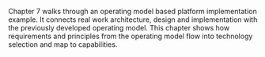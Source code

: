 Chapter 7 walks through an operating model based platform implementation example. It connects real work architecture, design and implementation with the previously developed operating model. This chapter shows how requirements and principles from the operating model flow into technology selection and map to capabilities.

